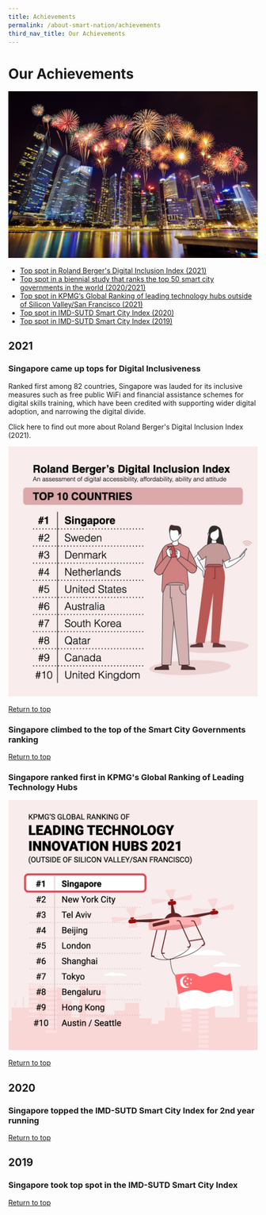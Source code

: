 ```yaml
---
title: Achievements
permalink: /about-smart-nation/achievements
third_nav_title: Our Achievements
---
```

# Our Achievements
![Alt text for image on Isomer site](/images/abt-smart-nation/sg-fireworks.jpg)

*   [Top spot in Roland Berger's Digital Inclusion Index (2021)](#singapore-came-up-tops-for-digital-inclusiveness)
*   [Top spot in a biennial study that ranks the top 50 smart city governments in the world (2020/2021)](#singapore-climbed-to-the-top-of-the-smart-city-governments-ranking)
*   [Top spot in KPMG’s Global Ranking of leading technology hubs outside of Silicon Valley/San Francisco (2021)](#singapore-ranked-first-in-kpmgs-global-ranking-of-leading-technology-hubs)
*   [Top spot in IMD-SUTD Smart City Index (2020)](#singapore-topped-the-imd-sutd-smart-city-index-for-2nd-year-running)
*    [Top spot in IMD-SUTD Smart City Index (2019)](#singapore-took-top-spot-in-the-imd-sutd-smart-city-index)

## 2021

### Singapore came up tops for Digital Inclusiveness

Ranked first among 82 countries, Singapore was lauded for its inclusive measures such as free public WiFi and financial assistance schemes for digital skills training, which have been credited with supporting wider digital adoption, and narrowing the digital divide.

Click here to find out more about Roland Berger's Digital Inclusion Index (2021).



![Alt text for image on Isomer site](/images/abt-smart-nation/digital-inclusin-index-2021.jpeg)

[Return to top](#our-achievements)

### Singapore climbed to the top of the Smart City Governments ranking

[Return to top](#our-achievements)

### Singapore ranked first in KPMG's Global Ranking of Leading Technology Hubs

![Alt text for image on Isomer site](/images/abt-smart-nation/leading-tech-hubs-2021.jpeg)

[Return to top](#our-achievements)

## 2020

### Singapore topped the IMD-SUTD Smart City Index for 2nd year running

[Return to top](#our-achievements)

## 2019

### Singapore took top spot in the IMD-SUTD Smart City Index

[Return to top](#our-achievements)